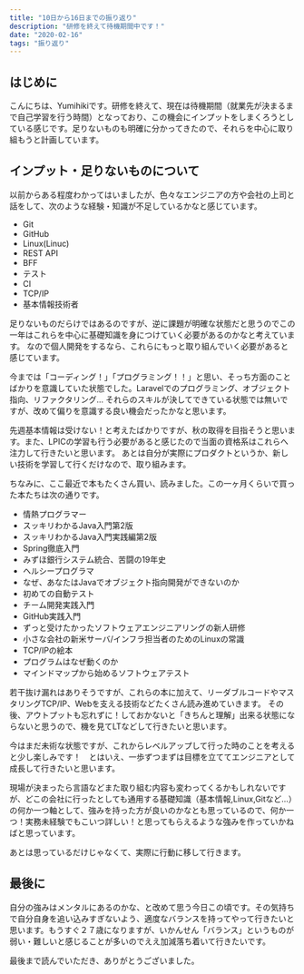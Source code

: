 ```yaml
---
title: "10日から16日までの振り返り"
description: "研修を終えて待機期間中です！"
date: "2020-02-16"
tags: "振り返り"
---
```


## はじめに

こんにちは、Yumihikiです。研修を終えて、現在は待機期間（就業先が決まるまで自己学習を行う時間）となっており、この機会にインプットをしまくろうとしている感じです。足りないものも明確に分かってきたので、それらを中心に取り組もうと計画しています。

## インプット・足りないものについて

以前からある程度わかってはいましたが、色々なエンジニアの方や会社の上司と話をして、次のような経験・知識が不足しているかなと感じています。

- Git
- GitHub
- Linux(Linuc)
- REST API
- BFF
- テスト
- CI
- TCP/IP
- 基本情報技術者

足りないものだらけではあるのですが、逆に課題が明確な状態だと思うのでこの一年はこれらを中心に基礎知識を身につけていく必要があるのかなと考えています。
なので個人開発をするなら、これらにもっと取り組んでいく必要があると感じています。

今までは「コーディング！」「プログラミング！！」と思い、そっち方面のことばかりを意識していた状態でした。Laravelでのプログラミング、オブジェクト指向、リファクタリング... それらのスキルが決してできている状態では無いですが、改めて偏りを意識する良い機会だったかなと思います。

先週基本情報は受けない！と考えたばかりですが、秋の取得を目指そうと思います。また、LPICの学習も行う必要があると感じたので当面の資格系はこれらへ注力して行きたいと思います。
あとは自分が実際にプロダクトというか、新しい技術を学習して行くだけなので、取り組みます。

ちなみに、ここ最近で本もたくさん買い、読みました。この一ヶ月くらいで買った本たちは次の通りです。

- 情熱プログラマー
- スッキリわかるJava入門第2版
- スッキリわかるJava入門実践編第2版
- Spring徹底入門
- みずほ銀行システム統合、苦闘の19年史
- ヘルシープログラマ
- なぜ、あなたはJavaでオブジェクト指向開発ができないのか
- 初めての自動テスト
- チーム開発実践入門
- GitHub実践入門
- ずっと受けたかったソフトウェアエンジニアリングの新人研修
- 小さな会社の新米サーバ/インフラ担当者のためのLinuxの常識
- TCP/IPの絵本
- プログラムはなぜ動くのか
- マインドマップから始めるソフトウェアテスト

若干抜け漏れはありそうですが、これらの本に加えて、リーダブルコードやマスタリングTCP/IP、Webを支える技術などたくさん読み進めていきます。
その後、アウトプットも忘れずに！しておかないと「きちんと理解」出来る状態にならないと思うので、機を見てLTなどして行きたいと思います。

今はまだ未術な状態ですが、これからレベルアップして行った時のことを考えると少し楽しみです！　とはいえ、一歩ずつまずは目標を立ててエンジニアとして成長して行きたいと思います。

現場が決まったら言語などまた取り組む内容も変わってくるかもしれないですが、どこの会社に行ったとしても通用する基礎知識（基本情報,Linux,Gitなど...）の何か一つ軸として、強みを持った方が良いのかなとも思っているので、何か一つ！実務未経験でもこいつ詳しい！と思ってもらえるような強みを作っていかねばと思っています。

あとは思っているだけじゃなくて、実際に行動に移して行きます。

## 最後に

自分の強みはメンタルにあるのかな、と改めて思う今日この頃です。その気持ちで自分自身を追い込みすぎないよう、適度なバランスを持ってやって行きたいと思います。もうすぐ２７歳になりますが、いかんせん「バランス」というものが弱い・難しいと感じることが多いのでええ加減落ち着いて行きたいです。

最後まで読んでいただき、ありがとうございました。
